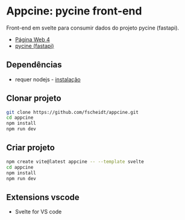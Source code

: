 # Appcine: pycine front-end

Front-end em svelte para consumir dados do projeto pycine (fastapi).

- [Página Web 4](https://github.com/fscheidt/web4-22)
- [pycine (fastapi)](https://github.com/fscheidt/pycine)

## Dependências
- requer nodejs - [instalação](https://github.com/fscheidt/dev/blob/master/contents/nodejs.md)

## Clonar projeto

```bash
git clone https://github.com/fscheidt/appcine.git
cd appcine
npm install
npm run dev
```

## Criar projeto
```bash
npm create vite@latest appcine -- --template svelte
cd appcine
npm install
npm run dev
```

## Extensions vscode
- Svelte for VS code

